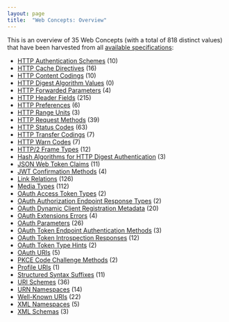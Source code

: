 ```yaml
---
layout: page
title:  "Web Concepts: Overview"
---
```


This is an overview of 35 Web Concepts (with a total of 818 distinct values) that have been harvested from all [available specifications](/specs):

* [HTTP Authentication Schemes](http-authentication-scheme/) (10)
* [HTTP Cache Directives](http-cache-directive/) (16)
* [HTTP Content Codings](http-content-coding/) (10)
* [HTTP Digest Algorithm Values](http-dig-alg/) (0)
* [HTTP Forwarded Parameters](http-forwarded-parameter/) (4)
* [HTTP Header Fields](http-header/) (215)
* [HTTP Preferences](http-preference/) (6)
* [HTTP Range Units](http-range-unit/) (3)
* [HTTP Request Methods](http-method/) (39)
* [HTTP Status Codes](http-status-code/) (63)
* [HTTP Transfer Codings](http-transfer-coding/) (7)
* [HTTP Warn Codes](http-warn-code/) (7)
* [HTTP/2 Frame Types](http2-frame-type/) (12)
* [Hash Algorithms for HTTP Digest Authentication](http-hash-alg/) (3)
* [JSON Web Token Claims](jwt-claim/) (11)
* [JWT Confirmation Methods](jwt-confirmation-method/) (4)
* [Link Relations](link-relation/) (126)
* [Media Types](media-type/) (112)
* [OAuth Access Token Types](oauth-access-token-type/) (2)
* [OAuth Authorization Endpoint Response Types](oauth-authorization-endpoint-response-type/) (2)
* [OAuth Dynamic Client Registration Metadata](oauth-client-metadata/) (20)
* [OAuth Extensions Errors](oauth-extension-error/) (4)
* [OAuth Parameters](oauth-parameter/) (26)
* [OAuth Token Endpoint Authentication Methods](oauth-token-endpoint-auth-method/) (3)
* [OAuth Token Introspection Responses](oauth-token-introspection-response/) (12)
* [OAuth Token Type Hints](oauth-token-type-hint/) (2)
* [OAuth URIs](oauth-uri/) (5)
* [PKCE Code Challenge Methods](pkce-code-challenge-method/) (2)
* [Profile URIs](profile-uri/) (1)
* [Structured Syntax Suffixes](structured-syntax-suffix/) (11)
* [URI Schemes](uri-scheme/) (36)
* [URN Namespaces](urn-namespace/) (14)
* [Well-Known URIs](well-known-uri/) (22)
* [XML Namespaces](xml-ns/) (5)
* [XML Schemas](xml-schema/) (3)
